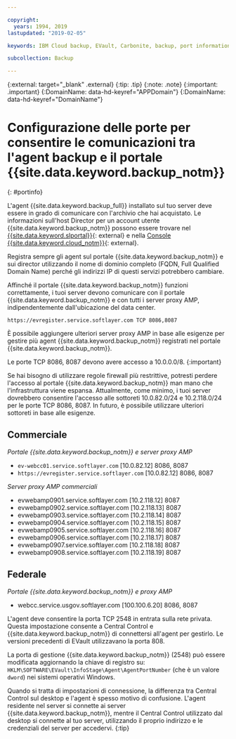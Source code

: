```yaml
---

copyright:
  years: 1994, 2019
lastupdated: "2019-02-05"

keywords: IBM Cloud backup, EVault, Carbonite, backup, port information, configure, configuring,

subcollection: Backup

---
```

{:external: target="_blank" .external}
{:tip: .tip}
{:note: .note}
{:important: .important}
{:DomainName: data-hd-keyref="APPDomain"}
{:DomainName: data-hd-keyref="DomainName"}

# Configurazione delle porte per consentire le comunicazioni tra l'agent backup e il portale {{site.data.keyword.backup_notm}}
{: #portinfo}

L'agent {{site.data.keyword.backup_full}} installato sul tuo server deve essere in grado di comunicare con l'archivio che hai acquistato. Le informazioni sull'host Director per un account utente {{site.data.keyword.backup_notm}} possono essere trovare nel [{{site.data.keyword.slportal}}](https://control.softlayer.com/){: external} e nella [Console {{site.data.keyword.cloud_notm}}](https://{DomainName}){: external}.

Registra sempre gli agent sul portale {{site.data.keyword.backup_notm}} e sui director utilizzando il nome di dominio completo (FQDN, Full Qualified Domain Name) perché gli indirizzi IP di questi servizi potrebbero cambiare.

Affinché il portale {{site.data.keyword.backup_notm}} funzioni correttamente, i tuoi server devono comunicare con il portale {{site.data.keyword.backup_notm}} e con tutti i server proxy AMP, indipendentemente dall'ubicazione del data center.

```
https://evregister.service.softlayer.com TCP 8086,8087
```

È possibile aggiungere ulteriori server proxy AMP in base alle esigenze per gestire più agent {{site.data.keyword.backup_notm}} registrati nel portale {{site.data.keyword.backup_notm}}.

Le porte TCP 8086, 8087 devono avere accesso a 10.0.0.0/8.
{:important}

Se hai bisogno di utilizzare regole firewall più restrittive, potresti perdere l'accesso al portale {{site.data.keyword.backup_notm}} man mano che l'infrastruttura viene espansa. Attualmente, come minimo, i tuoi server dovrebbero consentire l'accesso alle sottoreti 10.0.82.0/24 e 10.2.118.0/24 per le porte TCP 8086, 8087. In futuro, è possibile utilizzare ulteriori sottoreti in base alle esigenze.

## Commerciale

*Portale {{site.data.keyword.backup_notm}} e server proxy AMP*

- `ev-webcc01.service.softlayer.com` [10.0.82.12] 8086, 8087
- `https://evregister.service.softlayer.com` [10.0.82.12] 8086, 8087

*Server proxy AMP commerciali*

- evwebamp0901.service.softlayer.com [10.2.118.12] 8087
- evwebamp0902.service.softlayer.com [10.2.118.13] 8087
- evwebamp0903.service.softlayer.com [10.2.118.14] 8087
- evwebamp0904.service.softlayer.com [10.2.118.15] 8087
- evwebamp0905.service.softlayer.com [10.2.118.16] 8087
- evwebamp0906.service.softlayer.com [10.2.118.17] 8087
- evwebamp0907.service.softlayer.com [10.2.118.18] 8087
- evwebamp0908.service.softlayer.com [10.2.118.19] 8087

## Federale

*Portale {{site.data.keyword.backup_notm}} e proxy AMP*

- webcc.service.usgov.softlayer.com [100.100.6.20] 8086, 8087

L'agent deve consentire la porta TCP 2548 in entrata sulla rete privata. Questa impostazione consente a Central Control e {{site.data.keyword.backup_notm}} di connettersi all'agent per gestirlo. Le versioni precedenti di EVault utilizzavano la porta 808.

La porta di gestione {{site.data.keyword.backup_notm}} (2548) può essere modificata aggiornando la chiave di registro su: `HKLM\SOFTWARE\EVault\InfoStage\Agent\AgentPortNumber` (che è un valore `dword`) nei sistemi operativi Windows.

Quando si tratta di impostazioni di connessione, la differenza tra Central Control sul desktop e l'agent è spesso motivo di confusione. L'agent residente nel server si connette ai server {{site.data.keyword.backup_notm}}, mentre il Central Control utilizzato dal desktop si connette al tuo server, utilizzando il proprio indirizzo e le credenziali del server per accedervi.
{:tip}
